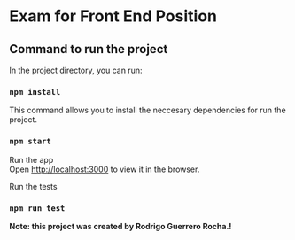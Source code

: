 # Exam for Front End Position

## Command to run the project

In the project directory, you can run:

### `npm install`

This command allows you to install the neccesary dependencies for run the project.

### `npm start`

Run the app \
Open [http://localhost:3000](http://localhost:3000) to view it in the browser.

Run the tests 

### `npm run test`

**Note: this project was created by Rodrigo Guerrero Rocha.!**
